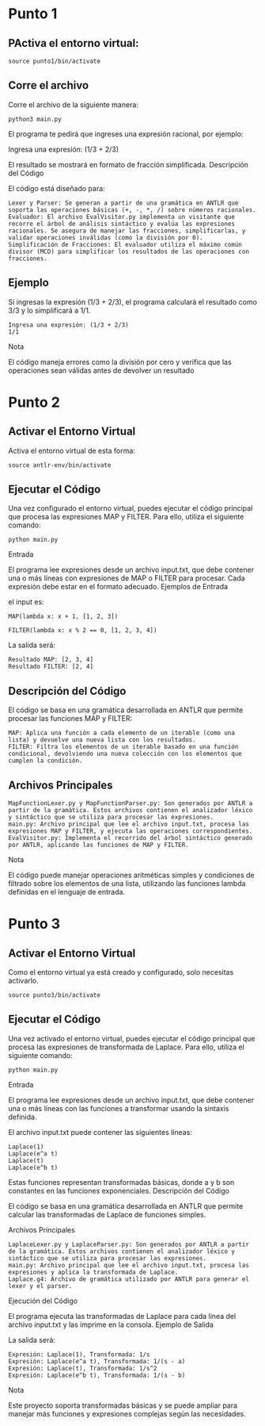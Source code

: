 # Punto 1
## PActiva el entorno virtual:

    source punto1/bin/activate


## Corre el archivo

Corre el archivo de la siguiente manera:

    python3 main.py

El programa te pedirá que ingreses una expresión racional, por ejemplo:

Ingresa una expresión: (1/3 + 2/3)

El resultado se mostrará en formato de fracción simplificada.
Descripción del Código

El código está diseñado para:

    Lexer y Parser: Se generan a partir de una gramática en ANTLR que soporta las operaciones básicas (+, -, *, /) sobre números racionales.
    Evaluador: El archivo EvalVisitor.py implementa un visitante que recorre el árbol de análisis sintáctico y evalúa las expresiones racionales. Se asegura de manejar las fracciones, simplificarlas, y validar operaciones inválidas (como la división por 0).
    Simplificación de Fracciones: El evaluador utiliza el máximo común divisor (MCD) para simplificar los resultados de las operaciones con fracciones.

## Ejemplo

Si ingresas la expresión (1/3 + 2/3), el programa calculará el resultado como 3/3 y lo simplificará a 1/1.

    Ingresa una expresión: (1/3 + 2/3)
    1/1

Nota

El código maneja errores como la división por cero y verifica que las operaciones sean válidas antes de devolver un resultado


# Punto 2

## Activar el Entorno Virtual

Activa el entorno virtual de esta forma:

    
    source antlr-env/bin/activate




## Ejecutar el Código

Una vez configurado el entorno virtual, puedes ejecutar el código principal que procesa las expresiones MAP y FILTER. Para ello, utiliza el siguiente comando:


    python main.py

Entrada

El programa lee expresiones desde un archivo input.txt, que debe contener una o más líneas con expresiones de MAP o FILTER para procesar. Cada expresión debe estar en el formato adecuado.
Ejemplos de Entrada

el input es:



    MAP(lambda x: x + 1, [1, 2, 3])

    FILTER(lambda x: x % 2 == 0, [1, 2, 3, 4])


La salida será:


    Resultado MAP: [2, 3, 4]
    Resultado FILTER: [2, 4]

## Descripción del Código
El código se basa en una gramática desarrollada en ANTLR que permite procesar las funciones MAP y FILTER:

    MAP: Aplica una función a cada elemento de un iterable (como una lista) y devuelve una nueva lista con los resultados.
    FILTER: Filtra los elementos de un iterable basado en una función condicional, devolviendo una nueva colección con los elementos que cumplen la condición.

## Archivos Principales

    MapFunctionLexer.py y MapFunctionParser.py: Son generados por ANTLR a partir de la gramática. Estos archivos contienen el analizador léxico y sintáctico que se utiliza para procesar las expresiones.
    main.py: Archivo principal que lee el archivo input.txt, procesa las expresiones MAP y FILTER, y ejecuta las operaciones correspondientes.
    EvalVisitor.py: Implementa el recorrido del árbol sintáctico generado por ANTLR, aplicando las funciones de MAP y FILTER.
Nota

El código puede manejar operaciones aritméticas simples y condiciones de filtrado sobre los elementos de una lista, utilizando las funciones lambda definidas en el lenguaje de entrada.



# Punto 3
 
 ## Activar el Entorno Virtual

Como el entorno virtual ya está creado y configurado, solo necesitas activarlo.


    source punto3/bin/activate


## Ejecutar el Código

Una vez activado el entorno virtual, puedes ejecutar el código principal que procesa las expresiones de transformada de Laplace. Para ello, utiliza el siguiente comando:

    python main.py

Entrada

El programa lee expresiones desde un archivo input.txt, que debe contener una o más líneas con las funciones a transformar usando la sintaxis definida.

El archivo input.txt puede contener las siguientes líneas:


    Laplace(1)
    Laplace(e^a t)
    Laplace(t)
    Laplace(e^b t)

Estas funciones representan transformadas básicas, donde a y b son constantes en las funciones exponenciales.
Descripción del Código

El código se basa en una gramática desarrollada en ANTLR que permite calcular las transformadas de Laplace de funciones simples.


Archivos Principales

    LaplaceLexer.py y LaplaceParser.py: Son generados por ANTLR a partir de la gramática. Estos archivos contienen el analizador léxico y sintáctico que se utiliza para procesar las expresiones.
    main.py: Archivo principal que lee el archivo input.txt, procesa las expresiones y aplica la transformada de Laplace.
    Laplace.g4: Archivo de gramática utilizado por ANTLR para generar el lexer y el parser.

Ejecución del Código

El programa ejecuta las transformadas de Laplace para cada línea del archivo input.txt y las imprime en la consola.
Ejemplo de Salida

La salida será:

    
    Expresión: Laplace(1), Transformada: 1/s
    Expresión: Laplace(e^a t), Transformada: 1/(s - a)
    Expresión: Laplace(t), Transformada: 1/s^2
    Expresión: Laplace(e^b t), Transformada: 1/(s - b)

Nota

Este proyecto soporta transformadas básicas y se puede ampliar para manejar más funciones y expresiones complejas según las necesidades.
